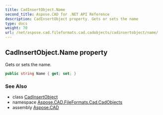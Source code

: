 ```yaml
---
title: CadInsertObject.Name
second_title: Aspose.CAD for .NET API Reference
description: CadInsertObject property. Gets or sets the name
type: docs
weight: 70
url: /net/aspose.cad.fileformats.cad.cadobjects/cadinsertobject/name/
---
```

## CadInsertObject.Name property

Gets or sets the name.

```csharp
public string Name { get; set; }
```

### See Also

* class [CadInsertObject](../)
* namespace [Aspose.CAD.FileFormats.Cad.CadObjects](../../cadinsertobject/)
* assembly [Aspose.CAD](../../../)


